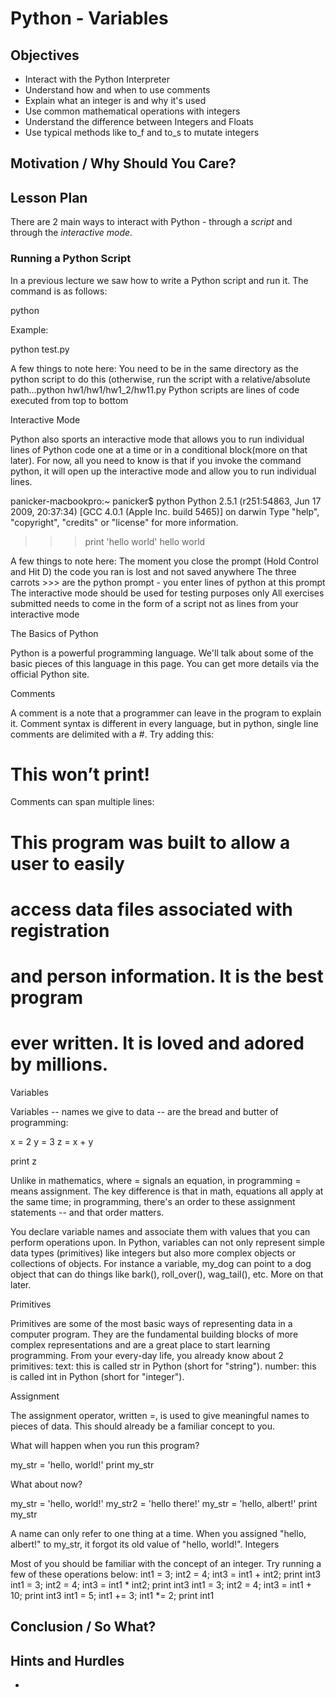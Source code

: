 # Python - Variables

## Objectives

+ Interact with the Python Interpreter
+ Understand how and when to use comments
+ Explain what an integer is and why it's used
+ Use common mathematical operations with integers
+ Understand the difference between Integers and Floats
+ Use typical methods like to_f and to_s to mutate integers

## Motivation / Why Should You Care?


## Lesson Plan

There are 2 main ways to interact with Python - through a *script* and through the *interactive mode*.

### Running a Python Script

In a previous lecture we saw how to write a Python script and run it. The command is as follows:

python <filename>

Example:

python test.py

A few things to note here:
You need to be in the same directory as the python script to do this (otherwise, run the script with a relative/absolute path...python hw1/hw1/hw1_2/hw11.py
Python scripts are lines of code executed from top to bottom

Interactive Mode

Python also sports an interactive mode that allows you to run individual lines of Python code one at a time or in a conditional block(more on that later). For now, all you need to know is that if you invoke the command python, it will open up the interactive mode and allow you to run individual lines.

panicker-macbookpro:~ panicker$ python
Python 2.5.1 (r251:54863, Jun 17 2009, 20:37:34) 
[GCC 4.0.1 (Apple Inc. build 5465)] on darwin
Type "help", "copyright", "credits" or "license" for more information.
>>> print 'hello world'
hello world
>>>

A few things to note here:
The moment you close the prompt (Hold Control and Hit D) the code you ran is lost and not saved anywhere
The three carrots >>> are the python prompt - you enter lines of python at this prompt
The interactive mode should be used for testing purposes only
All exercises submitted needs to come in the form of a script not as lines from your interactive mode

The Basics of Python

Python is a powerful programming language. We'll talk about some of the basic pieces of this language in this page. You can get more details via the official Python site.

Comments

A comment is a note that a programmer can leave in the program to explain it. Comment syntax is different in every language, but in python, single line comments are delimited with a #. Try adding this:

# This won’t print!


Comments can span multiple lines:

# This program was built to allow a user to easily
# access data files associated with registration
# and person information. It is the best program
# ever written. It is loved and adored by millions.

Variables

Variables -- names we give to data -- are the bread and butter of programming:

x = 2
y = 3
z = x + y

print z

Unlike in mathematics, where = signals an equation, in programming = means assignment. The key difference is that in math, equations all apply at the same time; in programming, there's an order to these assignment statements -- and that order matters.

You declare variable names and associate them with values that you can perform operations upon. In Python, variables can not only represent simple data types (primitives) like integers but also more complex objects or collections of objects. For instance a variable, my_dog can point to a dog object that can do things like bark(), roll_over(), wag_tail(), etc. More on that later.

Primitives

Primitives are some of the most basic ways of representing data in a computer program. They are the fundamental building blocks of more complex representations and are a great place to start learning programming. From your every-day life, you already know about 2 primitives:
text: this is called str in Python (short for "string").
number: this is called int in Python (short for "integer").

Assignment

The assignment operator, written =, is used to give meaningful names to pieces of data. This should already be a familiar concept to you.

What will happen when you run this program?

my_str = 'hello, world!'
print my_str

What about now?

my_str = 'hello, world!'
my_str2 = 'hello there!'
my_str = 'hello, albert!'
print my_str

A name can only refer to one thing at a time. When you assigned "hello, albert!" to my_str, it forgot its old value of "hello, world!".
Integers

Most of you should be familiar with the concept of an integer. Try running a few of these operations below:
int1 = 3; int2 = 4; int3 = int1 + int2; print int3
int1 = 3; int2 = 4; int3 = int1 * int2; print int3
int1 = 3; int2 = 4; int3 = int1 + 10; print int3
int1 = 5; int1 += 3; int1 *= 2; print int1


## Conclusion / So What?


## Hints and Hurdles

+ 